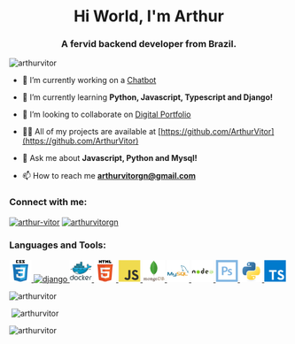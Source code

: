<h1 align="center">Hi World, I'm Arthur</h1>
<h3 align="center">A fervid backend developer from Brazil.</h3>

<p align="left"> <img src="https://komarev.com/ghpvc/?username=arthurvitor&label=Profile%20views&color=0e75b6&style=flat" alt="arthurvitor" /> </p>

- 🔭 I’m currently working on a [Chatbot](https://github.com/ArthurVitor/Chatbot)

- 🌱 I’m currently learning **Python, Javascript, Typescript and Django!**

- 👯 I’m looking to collaborate on [Digital Portfolio](https://github.com/ArthurVitor/Portfolio)

- 👨‍💻 All of my projects are available at [https://github.com/ArthurVitor](https://github.com/ArthurVitor)

- 💬 Ask me about **Javascript, Python and Mysql!**

- 📫 How to reach me **arthurvitorgn@gmail.com**

<h3 align="left">Connect with me:</h3>
<p align="left">
<a href="https://linkedin.com/in/arthur-vitor" target="blank"><img align="center" src="https://raw.githubusercontent.com/rahuldkjain/github-profile-readme-generator/master/src/images/icons/Social/linked-in-alt.svg" alt="arthur-vitor" height="30" width="40" /></a>
<a href="https://www.hackerrank.com/arthurvitorgn" target="blank"><img align="center" src="https://raw.githubusercontent.com/rahuldkjain/github-profile-readme-generator/master/src/images/icons/Social/hackerrank.svg" alt="arthurvitorgn" height="30" width="40" /></a>
</p>

<h3 align="left">Languages and Tools:</h3>
<p align="left"> <a href="https://www.w3schools.com/css/" target="_blank" rel="noreferrer"> <img src="https://raw.githubusercontent.com/devicons/devicon/master/icons/css3/css3-original-wordmark.svg" alt="css3" width="40" height="40"/> </a> <a href="https://www.djangoproject.com/" target="_blank" rel="noreferrer"> <img src="https://cdn.worldvectorlogo.com/logos/django.svg" alt="django" width="40" height="40"/> </a> <a href="https://www.docker.com/" target="_blank" rel="noreferrer"> <img src="https://raw.githubusercontent.com/devicons/devicon/master/icons/docker/docker-original-wordmark.svg" alt="docker" width="40" height="40"/> </a> <a href="https://www.w3.org/html/" target="_blank" rel="noreferrer"> <img src="https://raw.githubusercontent.com/devicons/devicon/master/icons/html5/html5-original-wordmark.svg" alt="html5" width="40" height="40"/> </a> <a href="https://developer.mozilla.org/en-US/docs/Web/JavaScript" target="_blank" rel="noreferrer"> <img src="https://raw.githubusercontent.com/devicons/devicon/master/icons/javascript/javascript-original.svg" alt="javascript" width="40" height="40"/> </a> <a href="https://www.mongodb.com/" target="_blank" rel="noreferrer"> <img src="https://raw.githubusercontent.com/devicons/devicon/master/icons/mongodb/mongodb-original-wordmark.svg" alt="mongodb" width="40" height="40"/> </a> <a href="https://www.mysql.com/" target="_blank" rel="noreferrer"> <img src="https://raw.githubusercontent.com/devicons/devicon/master/icons/mysql/mysql-original-wordmark.svg" alt="mysql" width="40" height="40"/> </a> <a href="https://nodejs.org" target="_blank" rel="noreferrer"> <img src="https://raw.githubusercontent.com/devicons/devicon/master/icons/nodejs/nodejs-original-wordmark.svg" alt="nodejs" width="40" height="40"/> </a> <a href="https://www.photoshop.com/en" target="_blank" rel="noreferrer"> <img src="https://raw.githubusercontent.com/devicons/devicon/master/icons/photoshop/photoshop-line.svg" alt="photoshop" width="40" height="40"/> </a> <a href="https://www.python.org" target="_blank" rel="noreferrer"> <img src="https://raw.githubusercontent.com/devicons/devicon/master/icons/python/python-original.svg" alt="python" width="40" height="40"/> </a> <a href="https://www.typescriptlang.org/" target="_blank" rel="noreferrer"> <img src="https://raw.githubusercontent.com/devicons/devicon/master/icons/typescript/typescript-original.svg" alt="typescript" width="40" height="40"/> </a> </p>

<p><img src="https://github-readme-stats.vercel.app/api/top-langs?username=arthurvitor&show_icons=true&locale=en&layout=compact" alt="arthurvitor" /></p>

<p>&nbsp;<img src="https://github-readme-stats.vercel.app/api?username=arthurvitor&show_icons=true&locale=en" alt="arthurvitor" /></p>

<p><img src="https://github-readme-streak-stats.herokuapp.com/?user=arthurvitor&" alt="arthurvitor" /></p>
